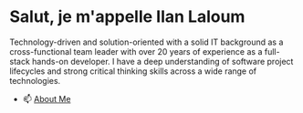 # Salut, je m'appelle Ilan Laloum #

Technology-driven and solution-oriented with a solid IT background as a cross-functional team leader with over 20 years of experience as a full-stack hands-on developer. I have a deep understanding of software project lifecycles and strong critical thinking skills across a wide range of technologies.

- 📫 [About Me](https://www.easyadm.com/about-ilan-laloum)

<!---
ilanlal/ilanlal is a ✨ special ✨ repository because its `README.md` (this file) appears on your GitHub profile.
You can click the Preview link to take a look at your changes.
--->
